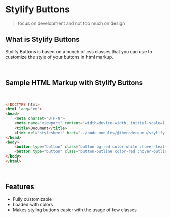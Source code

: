 
# Stylify Buttons


> focus on development and not too much on design 

## What is Stylify Buttons

Stylify Buttons is based on a bunch of css classes that you can use to customize the style of your buttons in html markup.


<br>


## Sample HTML Markup with Stylify Buttons


<br>

```html
<!DOCTYPE html>
<html lang="en">
<head>
    <meta charset="UTF-8">
    <meta name="viewport" content="width=device-width, initial-scale=1.0">
    <title>Document</title>
    <link rel="stylesheet" href="../node_modules/@thecoderguru/stylify-buttons/dist/style.css">
</head>
<body>
    <button type="button" class="button bg-red color-white :hover-text-red :hover-border-red border-red transition border-radius">Test</button>
    <button type="button" class="button-outline color-red :hover-outline-white :hover-border-red :hover-bg-red transition border-radius">Test</button>
</body>
</html>
```

<br>


## Features

- Fully customizable
- Loaded with colors
- Makes styling buttons easier with the usage of few classes

<br>



